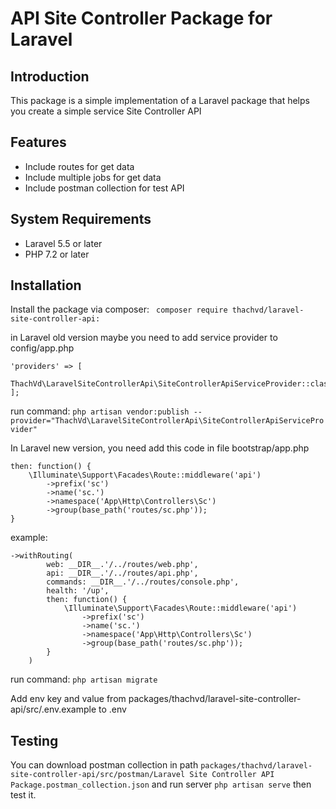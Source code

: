 <h1>API Site Controller Package for Laravel</h1>

## Introduction
This package is a simple implementation of a Laravel package that helps you create a simple service Site Controller API

## Features
- Include routes for get data
- Include multiple jobs for get data
- Include postman collection for test API

## System Requirements
- Laravel 5.5 or later
- PHP 7.2 or later

## Installation
Install the package via composer:
``` composer require thachvd/laravel-site-controller-api:```

in Laravel old version maybe you need to add service provider to config/app.php
```
'providers' => [
    ThachVd\LaravelSiteControllerApi\SiteControllerApiServiceProvider::class,
];
```
run command:
```php artisan vendor:publish --provider="ThachVd\LaravelSiteControllerApi\SiteControllerApiServiceProvider" ```

In Laravel new version, you need add this code in file bootstrap/app.php
```
then: function() {
    \Illuminate\Support\Facades\Route::middleware('api')
        ->prefix('sc')
        ->name('sc.')
        ->namespace('App\Http\Controllers\Sc')
        ->group(base_path('routes/sc.php'));
}
```
example:
```
->withRouting(
        web: __DIR__.'/../routes/web.php',
        api: __DIR__.'/../routes/api.php',
        commands: __DIR__.'/../routes/console.php',
        health: '/up',
        then: function() {
            \Illuminate\Support\Facades\Route::middleware('api')
                ->prefix('sc')
                ->name('sc.')
                ->namespace('App\Http\Controllers\Sc')
                ->group(base_path('routes/sc.php'));
        }
    )
```

run command:
```php artisan migrate ```

Add env key and value from packages/thachvd/laravel-site-controller-api/src/.env.example to .env

## Testing
You can download postman collection in path ``` packages/thachvd/laravel-site-controller-api/src/postman/Laravel Site Controller API Package.postman_collection.json ``` and run server ``` php artisan serve ``` then test it.

